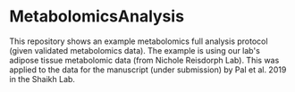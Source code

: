 # MetabolomicsAnalysis
This repository shows an example metabolomics full analysis protocol (given validated metabolomics data). The example is using our lab's adipose tissue metabolomic data (from Nichole Reisdorph Lab). This was applied to the data for the manuscript (under submission) by Pal et al. 2019 in the Shaikh Lab.
